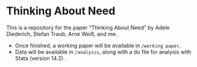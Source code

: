 # Thinking About Need

This is a repository for the paper “Thinking About Need” by Adele Diederich, Stefan Traub, Arne Weiß, and me.

- Once finished, a working paper will be available in `/working paper`.
- Data will be available in `/analysis`, along with a do file for analysis with Stata (version 14.2).
